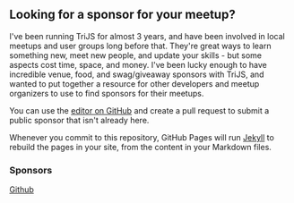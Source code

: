 ## Looking for a sponsor for your meetup?

I've been running TriJS for almost 3 years, and have been involved in local meetups and user groups long before that. They're great ways to learn something new, meet new people, and update your skills - but some aspects cost time, space, and money. I've been lucky enough to have incredible venue, food, and swag/giveaway sponsors with TriJS, and wanted to put together a resource for other developers and meetup organizers to use to find sponsors for their meetups.

You can use the [editor on GitHub](https://github.com/RyannosaurusRex/meetupsponsors.github.io/edit/master/README.md) and create a pull request to submit a public sponsor that isn't already here.

Whenever you commit to this repository, GitHub Pages will run [Jekyll](https://jekyllrb.com/) to rebuild the pages in your site, from the content in your Markdown files.

### Sponsors

[Github](https://community.github.com/sponsorships)
